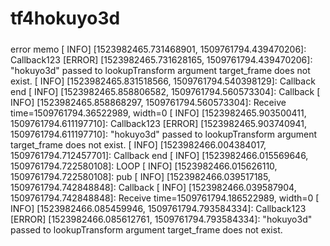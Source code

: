 # tf4hokuyo3d





#####
error memo
[ INFO] [1523982465.731468901, 1509761794.439470206]: Callback123
[ERROR] [1523982465.731628165, 1509761794.439470206]: "hokuyo3d" passed to lookupTransform argument target_frame does not exist. 
[ INFO] [1523982465.831518566, 1509761794.540398129]: Callback end
[ INFO] [1523982465.858806582, 1509761794.560573304]: Callback
[ INFO] [1523982465.858868297, 1509761794.560573304]: Receive time=1509761794.36522989, width=0
[ INFO] [1523982465.903500411, 1509761794.611197710]: Callback123
[ERROR] [1523982465.903740941, 1509761794.611197710]: "hokuyo3d" passed to lookupTransform argument target_frame does not exist. 
[ INFO] [1523982466.004384017, 1509761794.712457701]: Callback end
[ INFO] [1523982466.015569646, 1509761794.722580108]: LOOP
[ INFO] [1523982466.015626110, 1509761794.722580108]: pub
[ INFO] [1523982466.039517185, 1509761794.742848848]: Callback
[ INFO] [1523982466.039587904, 1509761794.742848848]: Receive time=1509761794.186522989, width=0
[ INFO] [1523982466.085459946, 1509761794.793584334]: Callback123
[ERROR] [1523982466.085612761, 1509761794.793584334]: "hokuyo3d" passed to lookupTransform argument target_frame does not exist. 
